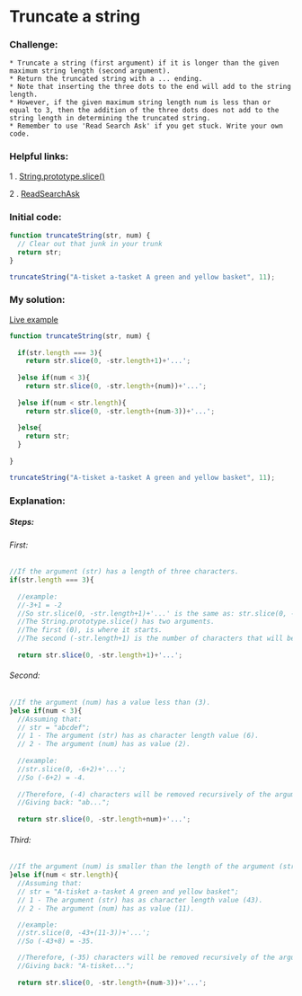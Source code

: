# Truncate a string

### Challenge:

	* Truncate a string (first argument) if it is longer than the given maximum string length (second argument).
	* Return the truncated string with a ... ending.
	* Note that inserting the three dots to the end will add to the string length.
	* However, if the given maximum string length num is less than or equal to 3, then the addition of the three dots does not add to the string length in determining the truncated string.
	* Remember to use 'Read Search Ask' if you get stuck. Write your own code.

### Helpful links:

  1 . [String.prototype.slice()](https://developer.mozilla.org/en-US/docs/Web/JavaScript/Reference/Global_Objects/String/slice)
  
  2 . [ReadSearchAsk](https://github.com/FreeCodeCamp/freecodecamp/wiki/FreeCodeCamp-Get-Help)

### Initial code:

```javascript
function truncateString(str, num) {
  // Clear out that junk in your trunk
  return str;
}

truncateString("A-tisket a-tasket A green and yellow basket", 11);
```

### My solution:

[Live example](https://jsfiddle.net/fininhop/9xwL0ys2/)

```javascript
function truncateString(str, num) { 
  
  if(str.length === 3){
    return str.slice(0, -str.length+1)+'...';
  
  }else if(num < 3){
    return str.slice(0, -str.length+(num))+'...';
    
  }else if(num < str.length){
    return str.slice(0, -str.length+(num-3))+'...';
    
  }else{
    return str;
  }
  
}

truncateString("A-tisket a-tasket A green and yellow basket", 11);
```

### Explanation:

##### Steps: 

###### First: 
```javascript
//If the argument (str) has a length of three characters.
if(str.length === 3){
  
  //example:
  //-3+1 = -2
  //So str.slice(0, -str.length+1)+'...' is the same as: str.slice(0, -2)+'...';
  //The String.prototype.slice() has two arguments.
  //The first (0), is where it starts.
  //The second (-str.length+1) is the number of characters that will be recursively removed from the argument (str).
  
  return str.slice(0, -str.length+1)+'...';
```

###### Second: 

```javascript
//If the argument (num) has a value less than (3).
}else if(num < 3){
  //Assuming that:
  // str = "abcdef";
  // 1 - The argument (str) has as character length value (6). 
  // 2 - The argument (num) has as value (2).
  
  //example:
  //str.slice(0, -6+2)+'...';
  //So (-6+2) = -4.
  
  //Therefore, (-4) characters will be removed recursively of the argument (str).
  //Giving back: "ab...";
  
  return str.slice(0, -str.length+num)+'...';
```

###### Third: 
```javascript
//If the argument (num) is smaller than the length of the argument (str).
}else if(num < str.length){
  //Assuming that:
  // str = "A-tisket a-tasket A green and yellow basket";
  // 1 - The argument (str) has as character length value (43). 
  // 2 - The argument (num) has as value (11).

  //example:
  //str.slice(0, -43+(11-3))+'...';
  //So (-43+8) = -35.

  //Therefore, (-35) characters will be removed recursively of the argument (str).
  //Giving back: "A-tisket...";
  
  return str.slice(0, -str.length+(num-3))+'...';
```
